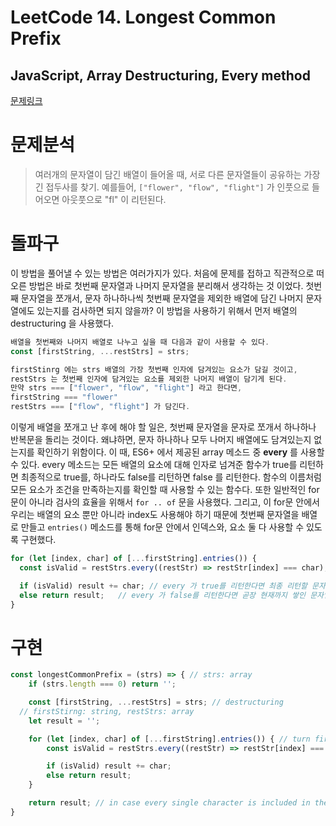 # LeetCode 14. Longest Common Prefix
## JavaScript, Array Destructuring, Every method

[문제링크](https://leetcode.com/problems/longest-common-prefix/)

# 문제분석
> 여러개의 문자열이 담긴 배열이 들어올 때, 서로 다른 문자열들이 공유하는 가장 긴 접두사를 찾기. 예를들어, `["flower", "flow", "flight"]` 가 인풋으로 들어오면 아웃풋으로 "fl" 이 리턴된다.

# 돌파구
이 방법을 풀어낼 수 있는 방법은 여러가지가 있다. 처음에 문제를 접하고 직관적으로 떠오른 방법은 바로 첫번째 문자열과 나머지 문자열을 분리해서 생각하는 것 이었다. 첫번째 문자열을 쪼개서, 문자 하나하나씩 첫번째 문자열을 제외한 배열에 담긴 나머지 문자열에도 있는지를 검사하면 되지 않을까? 이 방법을 사용하기 위해서 먼저 배열의 destructuring 을 사용했다. 

```javascript
배열을 첫번째와 나머지 배열로 나누고 싶을 때 다음과 같이 사용할 수 있다. 
const [firstString, ...restStrs] = strs; 

firstStinrg 에는 strs 배열의 가장 첫번째 인자에 담겨있는 요소가 담길 것이고,
restStrs 는 첫번째 인자에 담겨있는 요소를 제외한 나머지 배열이 담기게 된다. 
만약 strs === ["flower", "flow", "flight"] 라고 한다면,
firstString === "flower"
restStrs === ["flow", "flight"] 가 담긴다.
```

이렇게 배열을 쪼개고 난 후에 해야 할 일은, 첫번째 문자열을 문자로 쪼개서 하나하나 반복문을 돌리는 것이다. 왜냐하면, 문자 하나하나 모두 나머지 배열에도 담겨있는지 없는지를 확인하기 위함이다. 이 때, ES6+ 에서 제공된 array 메소드 중 **every** 를 사용할 수 있다. every 메소드는 모든 배열의 요소에 대해 인자로 넘겨준 함수가 true를 리턴하면 최종적으로 true를, 하나라도 false를 리턴하면 false 를 리턴한다. 함수의 이름처럼 모든 요소가 조건을 만족하는지를 확인할 때 사용할 수 있는 함수다. 또한 일반적인 for문이 아니라 검사의 효율을 위해서 `for .. of` 문을 사용했다. 그리고, 이 for문 안에서 우리는 배열의 요소 뿐만 아니라 index도 사용해야 하기 때문에 첫번째 문자열을 배열로 만들고 `entries()` 메소드를 통해 for문 안에서 인덱스와, 요소 둘 다 사용할 수 있도록 구현했다.

```javascript
for (let [index, char] of [...firstString].entries()) { 
  const isValid = restStrs.every((restStr) => restStr[index] === char); // 나머지 배열에 대해서 every 메소드를 통해, 현재의 문자가 같은 자리에 있는지를 확인한다.

  if (isValid) result += char; // every 가 true를 리턴한다면 최종 리턴할 문자열에 더한다.
  else return result;	// every 가 false를 리턴한다면 곧장 현재까지 쌓인 문자열을 리턴한다.
}
```

# 구현
```javascript
const longestCommonPrefix = (strs) => { // strs: array
	if (strs.length === 0) return '';

	const [firstString, ...restStrs] = strs; // destructuring
  // firstStirng: string, restStrs: array
	let result = '';

	for (let [index, char] of [...firstString].entries()) { // turn firstString into array to use entries() method, which returns [[index, element] ... ]
		const isValid = restStrs.every((restStr) => restStr[index] === char);

		if (isValid) result += char;
		else return result;	
	}

	return result; // in case every single character is included in the rest strings array
}
```